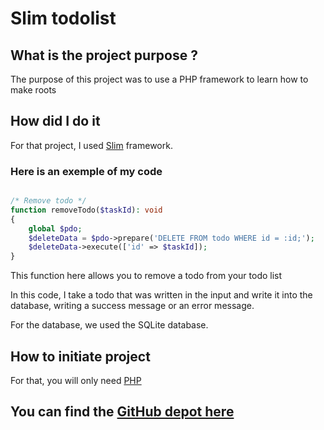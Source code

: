 # Slim todolist <Badge type="tip" text="PHP" />

## What is the project purpose ?

The purpose of this project was to use a PHP framework to learn how to make roots


## How did I do it

For that project, I used [Slim](../languages/Php.md) framework.

### Here is an exemple of my code


```php

/* Remove todo */
function removeTodo($taskId): void
{
    global $pdo;
    $deleteData = $pdo->prepare('DELETE FROM todo WHERE id = :id;');
    $deleteData->execute(['id' => $taskId]);
}

```

This function here allows you to remove a todo from your todo list

In this code, I take a todo that was written in the input and write it into
the database, writing a success message or an error message.

For the database, we used the SQLite database.

## How to initiate project

For that, you will only need [PHP](https://www.php.net/downloads)

## You can find the [GitHub depot here](https://github.com/Alex-zReeZ/todo_php)
